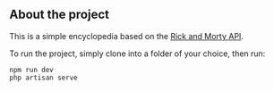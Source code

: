 

## About the project

This is a simple encyclopedia based on the [Rick and Morty API](https://rickandmortyapi.com/).

To run the project, simply clone into a folder of your choice, then run:
```
npm run dev
php artisan serve
```

